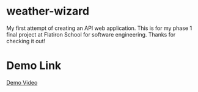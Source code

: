 # weather-wizard
My first attempt of creating an API web application. This is for my phase 1 final project at Flatiron School for software engineering. Thanks for checking it out!

# Demo Link
[Demo Video](https://www.youtube.com/watch?v=QVDFN7GOK7I)
